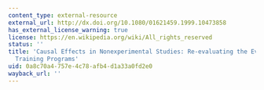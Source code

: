 ```yaml
---
content_type: external-resource
external_url: http://dx.doi.org/10.1080/01621459.1999.10473858
has_external_license_warning: true
license: https://en.wikipedia.org/wiki/All_rights_reserved
status: ''
title: 'Causal Effects in Nonexperimental Studies: Re-evaluating the Evaluation of
  Training Programs'
uid: 0a8c70a4-757e-4c78-afb4-d1a33a0fd2e0
wayback_url: ''
---
```

